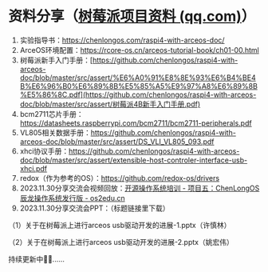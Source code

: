# 资料分享（[树莓派项目资料 (qq.com)](https://docs.qq.com/doc/DSU1QalVwWmtuT3NF)）

1. 实验指导书：https://chenlongos.com/raspi4-with-arceos-doc/
2. ArceOS环境配置：https://rcore-os.cn/arceos-tutorial-book/ch01-00.html
3. 树莓派新手入门手册：[https://github.com/chenlongos/raspi4-with-arceos-doc/blob/master/src/assert/%E6%A0%91%E8%8E%93%E6%B4%BE4B%E6%96%B0%E6%89%8B%E5%85%A5%E9%97%A8%E6%89%8B%E5%86%8C.pdf](https://github.com/chenlongos/raspi4-with-arceos-doc/blob/master/src/assert/树莓派4B新手入门手册.pdf)
4. bcm2711芯片手册：https://datasheets.raspberrypi.com/bcm2711/bcm2711-peripherals.pdf
5. VL805相关数据手册：https://github.com/chenlongos/raspi4-with-arceos-doc/blob/master/src/assert/DS_VLI_VL805_093.pdf
6. xhci协议手册：https://github.com/chenlongos/raspi4-with-arceos-doc/blob/master/src/assert/extensible-host-controler-interface-usb-xhci.pdf
7. redox（作为参考的OS）：https://github.com/redox-os/drivers
8. 2023.11.30分享交流会视频回放：[开源操作系统培训 - 项目五：ChenLongOS辰龙操作系统发行版 - os2edu.cn](https://os2edu.cn/course/161)
9. 2023.11.30分享交流会PPT：（标题链接里下载）

（1）关于在树莓派上进行arceos usb驱动开发的进展-1.pptx（许慎林）

（2）关于在树莓派上进行arceos usb驱动开发的进展-2.pptx（姚宏伟）



持续更新中🚗🚗......
